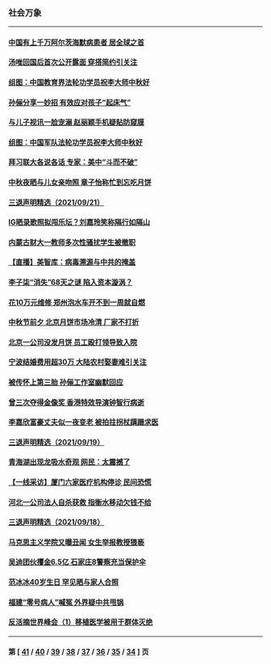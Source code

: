 ### 社会万象
---
#### [中国有上千万阿尔茨海默病患者 居全球之首](../../pages/ncid282/n13256536.md) 
#### [汤唯回国后首次公开露面 穿搭简约引关注](../../pages/ncid282/n13256438.md) 
#### [组图：中国教育界法轮功学员祝李大师中秋好](../../pages/ncid282/n13248593.md) 
#### [孙俪分享一妙招 有效应对孩子“起床气”](../../pages/ncid282/n13253813.md) 
#### [与儿子视讯一脸宠溺 赵丽颖手机疑贴防窥膜](../../pages/ncid282/n13253587.md) 
#### [组图：中国军队法轮功学员祝李大师中秋好](../../pages/ncid282/n13249117.md) 
#### [拜习联大各说各话 专家：美中“斗而不破”](../../pages/ncid282/n13253191.md) 
#### [中秋夜晒与儿女亲吻照 章子怡称忙到忘吃月饼](../../pages/ncid282/n13250887.md) 
#### [三退声明精选（2021/09/21）](../../pages/ncid282/n13251233.md) 
#### [IG晒录歌照拟闯乐坛？刘嘉玲笑称隔行如隔山](../../pages/ncid282/n13248519.md) 
#### [内蒙古财大一教师多次性骚扰学生被撤职](../../pages/ncid282/n13248974.md) 
#### [【直播】美智库：病毒溯源与中共的掩盖](../../pages/ncid282/n13248292.md) 
#### [李子柒“消失”68天之谜 陷入资本漩涡？](../../pages/ncid282/n13239059.md) 
#### [花10万元维修 郑州泡水车开不到一周就自燃](../../pages/ncid282/n13247416.md) 
#### [中秋节前夕 北京月饼市场冷清 厂家不打折](../../pages/ncid282/n13247133.md) 
#### [北京一公司没发月饼 员工殴打领导致入院](../../pages/ncid282/n13246946.md) 
#### [宁波结婚费用超30万 大陆农村娶妻难引关注](../../pages/ncid282/n13246167.md) 
#### [被传怀上第三胎 孙俪工作室幽默回应](../../pages/ncid282/n13245793.md) 
#### [曾三次夺得金像奖 香港特效导演钟智行病逝](../../pages/ncid282/n13245638.md) 
#### [李嘉欣富豪丈夫似一夜变老 被拍拄拐杖蹒跚求医](../../pages/ncid282/n13245464.md) 
#### [三退声明精选（2021/09/19）](../../pages/ncid282/n13245816.md) 
#### [青海湖出现龙吸水奇观 网民：太震撼了](../../pages/ncid282/n13245532.md) 
#### [【一线采访】厦门六家医疗机构停诊 民间恐慌](../../pages/ncid282/n13244852.md) 
#### [河北一公司法人自杀获救 指衡水移动欠钱不给](../../pages/ncid282/n13244915.md) 
#### [三退声明精选（2021/09/18）](../../pages/ncid282/n13244420.md) 
#### [马克思主义学院又曝丑闻 女生举报教授猥亵](../../pages/ncid282/n13244111.md) 
#### [吴迪团伙攫金6.5亿 石家庄8警察充当保护伞](../../pages/ncid282/n13243423.md) 
#### [范冰冰40岁生日 罕见晒与家人合照](../../pages/ncid282/n13242350.md) 
#### [福建“零号病人”喊冤 外界疑中共甩锅](../../pages/ncid282/n13242057.md) 
#### [反活摘世界峰会（1）移植医学被用于群体灭绝](../../pages/ncid282/n13241465.md) 

---
#### 第 [ [41](./41.md) / [40](./40.md) / [39](./39.md) / [38](./38.md) / [37](./37.md) / [36](./36.md) / [35](./35.md) / [34](./34.md) ] 页
